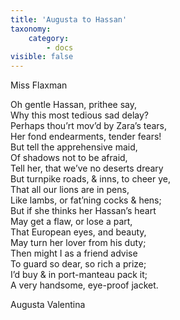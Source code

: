 ```yaml
---
title: 'Augusta to Hassan'
taxonomy:
    category:
        - docs
visible: false
---
```


<div class="author">Miss Flaxman</div>

Oh gentle Hassan, prithee say,  
Why this most tedious sad delay?  
Perhaps thou’rt mov’d by Zara’s tears,  
Her fond endearments, tender fears!  
But tell the apprehensive maid,  
Of shadows not to be afraid,  
Tell her, that we’ve no deserts dreary  
But turnpike roads, & inns, to cheer ye,  
That all our lions are in pens,  
Like lambs, or fat’ning cocks & hens;  
But if she thinks her Hassan’s heart  
May get a flaw, or lose a part,  
That European eyes, and beauty,  
May turn her lover from his duty;  
Then might I as a friend advise  
To guard so dear, so rich a prize;  
I’d buy & in port-manteau pack it;  
A very handsome, eye-proof jacket.  
  
Augusta Valentina